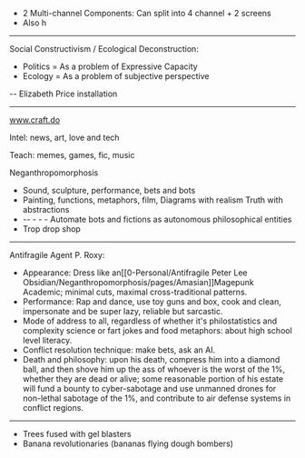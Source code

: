 - 2 Multi-channel Components: Can split into 4 channel + 2 screens
- Also h
---
Social Constructivism / Ecological Deconstruction:

- Politics = As a problem of Expressive Capacity
- Ecology = As a problem of subjective perspective

--
Elizabeth Price installation

----


www.craft.do

Intel: news, art, love and tech

Teach: memes, games, fic, music

Neganthropomorphosis
- Sound, sculpture, performance, bets and bots
- Painting, functions, metaphors, film,
Diagrams with realism
Truth with abstractions
- -- - -  - Automate bots and fictions as autonomous philosophical entities
- Trop drop shop
---




Antifragile Agent P. Roxy:
- Appearance: Dress like an[[0-Personal/Antifragile Peter Lee Obsidian/Neganthropomorphosis/pages/Amasian]]Magepunk Academic; minimal cuts, maximal cross-traditional patterns.
- Performance: Rap and dance, use toy guns and box, cook and clean, impersonate and be super lazy, reliable but sarcastic.
- Mode of address to all, regardless of whether it's philostatistics and complexity science or fart jokes and food metaphors: about high school level literacy.
- Conflict resolution technique: make bets, ask an AI.
- Death and philosophy: upon his death, compress him into a diamond ball, and then shove him up the ass of whoever is the worst of the 1%, whether they are dead or alive; some reasonable portion of his estate will fund a bounty to cyber-sabotage and use unmanned drones for non-lethal sabotage of the 1%, and contribute to air defense systems in conflict regions. 

---



- Trees fused with gel blasters
- Banana revolutionaries (bananas flying dough bombers)









